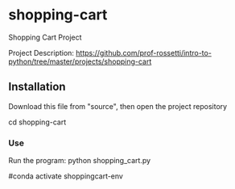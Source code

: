 # shopping-cart
Shopping Cart Project

Project Description: https://github.com/prof-rossetti/intro-to-python/tree/master/projects/shopping-cart

## Installation
Download this file from "source", then open the project repository

cd shopping-cart

### Use

Run the program: python shopping_cart.py

#conda activate shoppingcart-env